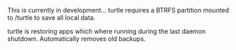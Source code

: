 This is currently in development...
turtle requires a BTRFS partition mounted to /turtle to save all local data.

turtle is restoring apps which where running during the last daemon shutdown.
Automatically removes old backups.